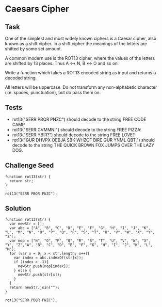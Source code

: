 # Caesars Cipher
## Task

One of the simplest and most widely known ciphers is a Caesar cipher, also known as a shift cipher. In a shift cipher the meanings of the letters are shifted by some set amount.

A common modern use is the ROT13 cipher, where the values of the letters are shifted by 13 places. Thus A ↔ N, B ↔ O and so on.

Write a function which takes a ROT13 encoded string as input and returns a decoded string.

All letters will be uppercase. Do not transform any non-alphabetic character (i.e. spaces, punctuation), but do pass them on.

## Tests
- rot13("SERR PBQR PNZC") should decode to the string FREE CODE CAMP
- rot13("SERR CVMMN!") should decode to the string FREE PIZZA!
- rot13("SERR YBIR?") should decode to the string FREE LOVE?
- rot13("GUR DHVPX OEBJA SBK WHZCF BIRE GUR YNML QBT.") should decode to the string THE QUICK BROWN FOX JUMPS OVER THE LAZY DOG.

## Challenge Seed
```
function rot13(str) {
  return str;
}

rot13("SERR PBQR PNZC");
```

## Solution

```
function rot13(str) {
  var newStr = [];
  var abc = ["A", "B", "C", "D", "E", "F", "G", "H", "I", "J", "K", "L", "M", "N", "O", "P", "Q", "R", "S", "T", "U", "V", "W", "X", "Y", "Z"];
  var nop = ["N", "O", "P", "Q", "R", "S", "T", "U", "V", "W", "X", "Y", "Z","A", "B", "C", "D", "E", "F", "G", "H", "I", "J", "K", "L", "M"];
  for (var x = 0; x < str.length; x++){
    var index = abc.indexOf(str[x]);
    if (index > -1){
      newStr.push(nop[index]);
    } else {
      newStr.push(str[x]);
    }
  }
  return newStr.join("");
}

rot13("SERR PBQR PNZC");

```
